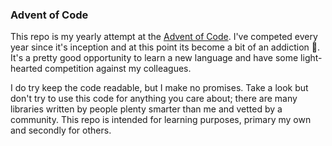 ### Advent of Code

This repo is my yearly attempt at the [Advent of Code](https://adventofcode.com/).
I've competed every year since it's inception and at this point its become a bit of an addiction 🤪.
It's a pretty good opportunity to learn a new language and have some light-hearted competition against my colleagues.

I do try keep the code readable, but I make no promises. Take a look but don't try to use this code for anything you care about; there are many libraries written by people plenty smarter than me and vetted by a community.
This repo is intended for learning purposes, primary my own and secondly for others.
